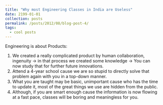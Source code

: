 ```yaml
---
title: "Why most Engineering Classes in India are Useless"
date: 2199-01-01
collection: posts
permalink: /posts/2012/08/blog-post-4/
tags:
  - cool posts
---
```


<!-- This post will show up by default. To disable scheduling of future posts, edit `config.yml` and set `future: false`.  -->

Engineering is about Products:

1. We created a really complicated product by human collaboration, ingenuity -> in that process we created some knowledge -> You can now study that for further future innovations.
2. Attend a 4-year school cause we are so stupid to directly solve that problem again with you in a top-down manner.
3. What you are taught may be basic, unimportant cause who has the time to update it, most of the great things we use are hidden from the public.
4. Although, if you are smart enough cause the information is now flowing at a fast pace, classes will be boring and meaningless for you.
